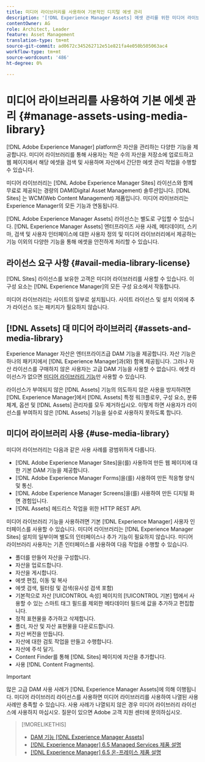 ```yaml
---
title: 미디어 라이브러리를 사용하여 기본적인 디지털 에셋 관리
description: '[!DNL Experience Manager Assets] 에셋 관리를 위한 미디어 라이브러리'
contentOwner: AG
role: Architect, Leader
feature: Asset Management
translation-type: tm+mt
source-git-commit: ad0672c345262712e51e821fa4e050b505063ac4
workflow-type: tm+mt
source-wordcount: '486'
ht-degree: 0%

---
```



<!--

Define Media Lib
Define req for it
Define use cases
Define what is not included

-->

# 미디어 라이브러리를 사용하여 기본 에셋 관리 {#manage-assets-using-media-library}

[!DNL Adobe Experience Manager] platform은 자산을 관리하는 다양한 기능을 제공합니다. 미디어 라이브러리를 통해 사용자는 적은 수의 자산을 저장소에 업로드하고 웹 페이지에서 해당 에셋을 검색 및 사용하며 자산에서 간단한 에셋 관리 작업을 수행할 수 있습니다.

미디어 라이브러리는 [!DNL Adobe Experience Manager Sites] 라이선스와 함께 무료로 제공되는 경량의 DAM(Digital Asset Management) 솔루션입니다. [!DNL Sites] 는 WCM(Web Content Management) 제품입니다. 미디어 라이브러리는 Experience Manager의 모든 기능과 연동됩니다.

[!DNL Adobe Experience Manager Assets] 라이선스는 별도로 구입할 수 있습니다. [!DNL Experience Manager Assets] 엔터프라이즈 사용 사례, 메타데이터, 스키마, 검색 및 사용자 인터페이스에 대한 사용자 정의 및 미디어 라이브러리에서 제공하는 기능 이외의 다양한 기능을 통해 에셋을 안전하게 처리할 수 있습니다.

## 라이선스 요구 사항 {#avail-media-library-license}

[!DNL Sites] 라이선스를 보유한 고객은 미디어 라이브러리를 사용할 수 있습니다. 이 구성 요소는 [!DNL Experience Manager]의 모든 구성 요소에서 작동합니다.

미디어 라이브러리는 사이트의 일부로 설치됩니다. 사이트 라이선스 및 설치 이외에 추가 라이선스 또는 패키지가 필요하지 않습니다.

## [!DNL Assets] 대 미디어 라이브러리  {#assets-and-media-library}

Experience Manager 자산은 엔터프라이즈급 DAM 기능을 제공합니다. 자산 기능은 하나의 패키지에서 [!DNL Experience Manager]과(와) 함께 제공됩니다. 그러나 자산 라이선스를 구매하지 않은 사용자는 고급 DAM 기능을 사용할 수 없습니다. 에셋 라이선스가 없으면 [미디어 라이브러리 기능](#use-media-library)만 사용할 수 있습니다.

라이선스가 부여되지 않은 [!DNL Assets] 기능의 의도하지 않은 사용을 방지하려면 [!DNL Experience Manager]에서 [!DNL Assets] 특정 워크플로우, 구성 요소, 분류 체계, 옵션 및 [!DNL Assets] 관리자를 모두 제거하십시오. 이렇게 하면 사용자가 라이선스를 부여하지 않은 [!DNL Assets] 기능을 실수로 사용하지 못하도록 합니다.

## 미디어 라이브러리 사용 {#use-media-library}

미디어 라이브러리는 다음과 같은 사용 사례를 광범위하게 다룹니다.

* [!DNL Adobe Experience Manager Sites]을(를) 사용하여 만든 웹 페이지에 대한 기본 DAM 기능을 제공합니다.
* [!DNL Adobe Experience Manager Forms]을(를) 사용하여 만든 적응형 양식 및 통신.
* [!DNL Adobe Experience Manager Screens]을(를) 사용하여 만든 디지털 화면 경험입니다.
* [!DNL Assets] 헤드리스 작업을 위한 HTTP REST API.

<!-- TBD: Remove this after confirmation. May need to merge this list with the list provided by PMs.

* Basic metadata properties
* Tag management
* Version control
* Static renditions
* Projects, tasks, workflow authoring
* Activity stream (timeline)
* Query Builder (API)
* Marketing Cloud integration
* User interface customization and extension
* Comments and annotation
-->

미디어 라이브러리 기능을 사용하려면 기본 [!DNL Experience Manager] 사용자 인터페이스를 사용할 수 있습니다. 미디어 라이브러리는 [!DNL Experience Manager Sites] 설치의 일부이며 별도의 인터페이스나 추가 기능이 필요하지 않습니다. 미디어 라이브러리 사용자는 기존 인터페이스를 사용하여 다음 작업을 수행할 수 있습니다.

* 폴더를 만들어 자산을 구성합니다.
* 자산을 업로드합니다.
* 자산을 게시합니다.
* 에셋 편집, 이동 및 복사
* 에셋 검색, 필터링 및 검색(유사성 검색 포함)
* 기본적으로 자산 [!UICONTROL 속성] 페이지의 [!UICONTROL 기본] 탭에서 사용할 수 있는 스마트 태그 필드를 제외한 메타데이터 필드에 값을 추가하고 편집합니다.
* 정적 표현물을 추가하고 삭제합니다.
* 폴더, 자산 및 자산 표현물을 다운로드합니다.
* 자산 버전을 만듭니다.
* 자산에 대한 검토 작업을 만들고 수행합니다.
* 자산에 주석 달기.
* Content Finder를 통해 [!DNL Sites] 페이지에 자산을 추가합니다.
* 사용 [!DNL Content Fragments].

<!-- TBD: Define exactly which basic Assets workflow are available for use with Media Library?
-->

>[!IMPORTANT]
>
>많은 고급 DAM 사용 사례가 [!DNL Experience Manager Assets]에 의해 이행됩니다. 미디어 라이브러리 라이선스를 사용하면 미디어 라이브러리를 사용하여 나열된 사용 사례만 충족할 수 있습니다. 사용 사례가 나열되지 않은 경우 미디어 라이브러리 라이선스에 사용하지 마십시오. 질문이 있으면 Adobe 고객 지원 센터에 문의하십시오.

<!-- TBD: Add a CTA - how to contact Adobe for queries. -->

>[!MORELIKETHIS]
>
>* [DAM 기능 [!DNL Experience Manager Assets]](https://experienceleague.adobe.com/docs/experience-manager-65/assets/home.html)
>* [[!DNL Experience Manager] 6.5 Managed Services 제품 설명](https://helpx.adobe.com/legal/product-descriptions/adobe-experience-manager-managed-services.html)
>* [[!DNL Experience Manager] 6.5 온-프레미스 제품 설명](https://helpx.adobe.com/legal/product-descriptions/adobe-experience-manager-on-premise.html)

